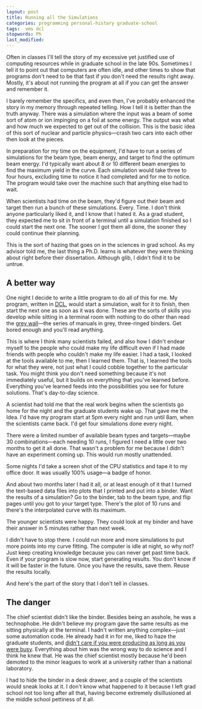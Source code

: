 ```yaml
---
layout: post
title: Running all the Simulations
categories: programming personal-history graduate-school
tags:  vms dcl
stopwords: Ph
last_modified:
---
```


Often in classes I'll tell the story of my excessive yet justified use of computing resources while in graduate school in the late 90s. Sometimes I tell it to point out that computers are often idle, and other times to show that programs don't need to be that fast if you don't need the results right away. Mostly, it's about not running the program at all if you can get the answer and remember it.

<!--more-->

I barely remember the specifics, and even then, I've probably enhanced the story in my memory through repeated telling. How I tell it is better than the truth anyway. There was a simulation where the input was a beam of some sort of atom or ion impinging on a foil at some energy. The output was what and how much we expected to get out of the collision. This is the basic idea of this sort of nuclear and particle physics—crash two cars into each other then look at the pieces.

In preparation for my time on the equipment, I'd have to run a series of simulations for the beam type, beam energy, and target to find the optimum beam energy. I'd typically want about 8 or 10 different beam energies to find the maximum yield in the curve. Each simulation would take three to four hours, excluding time to notice it had completed and for me to notice. The program would take over the machine such that anything else had to wait.

When scientists had time on the beam, they'd figure out their beam and target then run a bunch of these simulations. Every. Time. I don't think anyone particularly liked it, and I know that I hated it. As a grad student, they expected me to sit in front of a terminal until a simulation finished so I could start the next one. The sooner I got them all done, the sooner they could continue their planning.

This is the sort of hazing that goes on in the sciences in grad school. As my advisor told me, the last thing a Ph.D. learns is whatever they were thinking about right before their dissertation. Although glib, I didn't find it to be untrue.

## A better way

One night I decide to write a little program to do all of this for me. My program, written in [DCL](http://h30266.www3.hpe.com/odl/vax/opsys/vmsos73/vmsos73/6489/6489pro_005.html), would start a simulation, wait for it to finish, then start the next one as soon as it was done. These are the sorts of skills you develop while sitting in a terminal room with nothing to do other than read the [grey wall](ftp://jttechonline.com/jargon/html/entry/Big-Gray-Wall.html)—the series of manuals in grey, three-ringed binders. Get bored enough and you'll read anything.

This is where I think many scientists failed, and also how I didn't endear myself to the people who could make my life difficult even if I had made friends with people who couldn't make my life easier. I had a task, I looked at the tools available to me, then I learned them. That is, I learned the tools for what they were, not just what I could cobble together to the particular task. You might think you don't need something because it's not immediately useful, but it builds on everything that you've learned before. Everything you've learned feeds into the possibilities you see for future solutions. That's day-to-day science.

A scientist had told me that the real work begins when the scientists go home for the night and the graduate students wake up. That gave me the Idea. I'd have my program start at 5pm every night and run until 8am, when the scientists came back. I'd get four simulations done every night.

There were a limited number of available beam types and targets—maybe 30 combinations—each needing 10 runs, I figured I need a little over two months to get it all done. That wasn't a problem for me because I didn't have an experiment coming up. This would run mostly unattended.

Some nights I'd take a screen shot of the CPU statistics and tape it to my office door. It was usually 100% usage—a badge of honor.

And about two months later I had it all, or at least enough of it that I turned the text-based data files into plots that I printed and put into a binder. Want the results of a simulation? Go to the binder, tab to the beam type, and flip pages until you got to your target type. There's the plot of 10 runs and there's the interpolated curve with its maximum.

The younger scientists were happy. They could look at my binder and have their answer in 5 minutes rather than next week.

I didn't have to stop there. I could run more and more simulations to put more points into my curve fitting. The computer is idle at night, so why not? Just keep creating knowledge because you can never get past time back. Even if your program is slow now, start generating results. You don't know if it will be faster in the future. Once you have the results, save them. Reuse the results locally.

And here's the part of the story that I don't tell in classes.

## The danger

The chief scientist didn't like the binder. Besides being an asshole, he was a technophobe. He didn't believe my program gave the same results as me sitting physically at the terminal. I hadn't written anything complex—just some automation code. He already had it in for me, liked to haze the graduate students, and [didn't care if you were producing as long as you were busy](/2005-07-15-check-all-you-want-but-the-data-are-useless/). Everything about him was the wrong way to do science and I think he knew that. He was the chief scientist mostly because he'd been demoted to the minor leagues to work at a university rather than a national laboratory.

I had to hide the binder in a desk drawer, and a couple of the scientists would sneak looks at it. I don't know what happened to it because I left grad school not too long after all that, having become extremely disillusioned at the middle school pettiness of it all.

